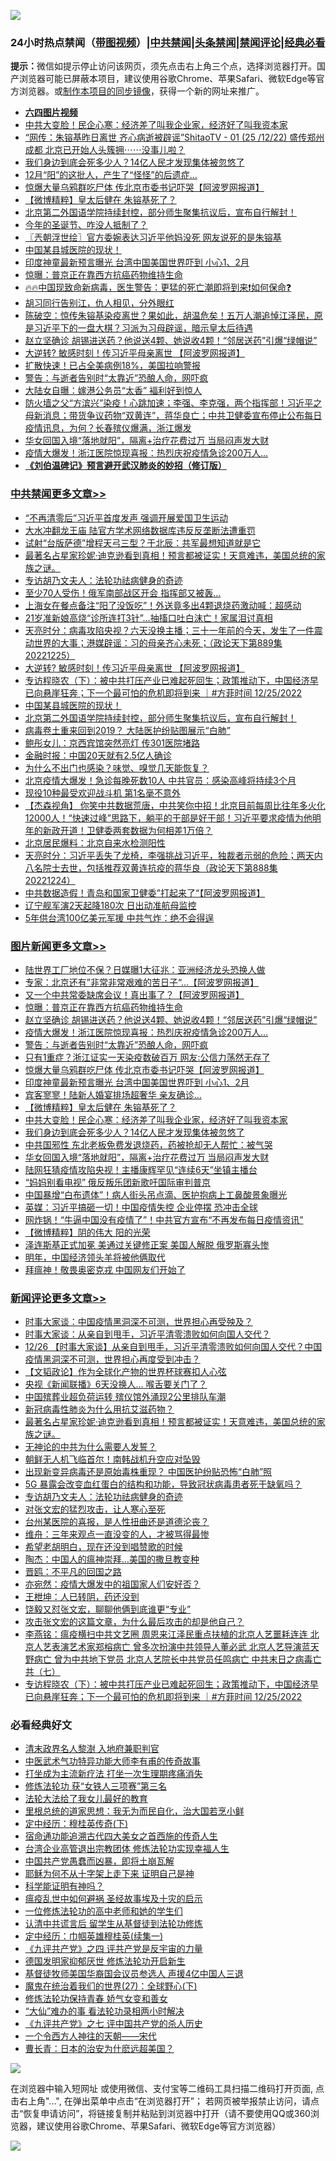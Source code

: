 ![](https://raw.githubusercontent.com/jsvpn/jsproxy/dev/64photo/fqnews-qr.jpg)

<div id="tt">
<h3>24小时热点禁闻（<a href="https://aaa.v2dns.tk/?QAjUl=BgRp5UNKRn&T5Vk=fPVH&Q59Ab=WxGE" target="_blank">带图视频</a>）|<a href="#%E4%B8%AD%E5%85%B1%E7%A6%81%E9%97%BB%E6%9B%B4%E5%A4%9A%E6%96%87%E7%AB%A0">中共禁闻</a>|<a href="#%E5%9B%BE%E7%89%87%E6%96%B0%E9%97%BB%E6%9B%B4%E5%A4%9A%E6%96%87%E7%AB%A0">头条禁闻</a>|<a href="#%E6%96%B0%E9%97%BB%E8%AF%84%E8%AE%BA%E6%9B%B4%E5%A4%9A%E6%96%87%E7%AB%A0">禁闻评论|<a href="#%E5%BF%85%E7%9C%8B%E7%BB%8F%E5%85%B8%E5%A5%BD%E6%96%87">经典必看</a></h3>
<div><b>提示：</b>微信如提示停止访问该网页，须先点击右上角三个点，选择浏览器打开。国产浏览器可能已屏蔽本项目，建议使用谷歌Chrome、苹果Safari、微软Edge等官方浏览器。或<a href="%E5%88%B6%E4%BD%9Cgit%E7%A6%81%E9%97%BB%E9%95%9C%E5%83%8F.md">制作本项目的同步镜像</a>，获得一个新的网址来推广。</div>
<ul>
<li><b><a href="http://d2.v2rss.gq/64.mp4" target="_blank">六四图片视频</a></b></li>
<li><a href="/topimagenews/20221226/1828085.md">中共大变脸！民企心寒：经济差了叫我企业家，经济好了叫我资本家</a></li>
<li><a href="/sohnews/20221226/1828054.md">“网传：朱镕基昨日离世 齐心病逝被辟谣”ShitaoTV - 01 (25 /12/22) 盛传郑州 成都 北京已开始人头簇拥⋯⋯没事儿啦？</a></li>
<li><a href="/topimagenews/20221226/1828075.md">我们身边到底会死多少人？14亿人民才发现集体被忽悠了</a></li>
<li><a href="/cnnews/20221226/1828079.md">12月“阳”的这批人，产生了“怪怪”的后遗症…</a></li>
<li><a href="/topimagenews/20221226/1828179.md">惊爆大量乌鸦群吃尸体 传北京市委书记吓哭【阿波罗网报道】</a></li>
<li><a href="/topimagenews/20221226/1828164.md">【微博精粹】皇太后健在 朱镕基死了？</a></li>
<li><a href="/comments/20221226/1828051.md">北京第二外国语学院持续封控，部分师生聚集抗议后，宣布自行解封！</a></li>
<li><a href="/cnnews/20221226/1828081.md">今年的圣诞节、咋没人抵制了？</a></li>
<li><a href="/ssgc/20221226/1828124.md">〖兲朝浮世绘〗官方委婉表达习近平他妈没死 网友说死的是朱镕基</a></li>
<li><a href="/comments/20221226/1828052.md">中国某县城医院的现状！</a></li>
<li><a href="/topimagenews/20221226/1828178.md">印度神童最新预言曝光 台湾中国美国世界吓到 小心1、2月</a></li>
<li><a href="/topimagenews/20221226/1828277.md">惊曝：普京正在靠西方抗癌药物维持生命</a></li>
<li><a href="/sohnews/20221226/1828090.md">🔥🔥中国现致命新病毒，医生警告：更猛的死亡潮即将到来❗如何保命❓</a></li>
<li><a href="/sohnews/20221226/1828259.md">胡习同行告别江，仇人相见，分外眼红</a></li>
<li><a href="/sohnews/20221226/1828155.md">陈破空：惊传朱镕基染疫离世？果如此，胡温危矣！五万人潮追悼江泽民，原是习近平下的一盘大棋？习派为习母辟谣，暗示皇太后待遇</a></li>
<li><a href="/topimagenews/20221226/1828276.md">赵立坚确诊 胡锡进送药？他说送4颗、她说收4颗！“邻居送药”引爆“绿帽说”</a></li>
<li><a href="/cbnews/20221226/1828116.md">大逆转? 敏感时刻！传习近平母亲离世 【阿波罗网报道】</a></li>
<li><a href="/cnnews/20221226/1828121.md">扩散快速！已占全美病例18%，美国拉响警报</a></li>
<li><a href="/topimagenews/20221226/1828210.md">警告：与逝者告别时“太靠近”恐酿人命，网吓疯</a></li>
<li><a href="/cnnews/hknews/20221226/1828224.md">大陆女自曝：嫁港公务员“太香” 褔利好到惊人</a></li>
<li><a href="/sohnews/20221226/1828254.md">防火墙之父“方滨兴”染疫！心跳加速；李强、李克强，两个指挥部！习近平之母新消息；带货争议药物“双黄连”，蒋华良亡；中共卫健委宣布停止公布每日疫情讯息，为何？长春殡仪爆满，浙江爆发</a></li>
<li><a href="/topimagenews/20221226/1828063.md">华女回国入境“落地就阳”，隔离+治疗花费过万 当局闷声发大财</a></li>
<li><a href="/topimagenews/20221226/1828250.md">疫情大爆发！浙江医院惊现喜报：热烈庆祝疫情急诊200万人…</a></li>
<li><b><a href="/comments/20200207/1272816.md" target="_blank">《刘伯温碑记》预言避开武汉肺炎的妙招（修订版）</a></b></li>
</ul>
</div>

<div class="catlist">
<h3><a href="/cbnews/" target="_blank">中共禁闻</a><span><a href="/cbnews/" target="_blank" rel="nofollow">更多文章>></a></span></h3>
<ul>
<li><a href="/cbnews/20221226/1828355.md" target="_blank">“不再清零后”习近平首度发声 强调开展爱国卫生运动</a></li>
<li><a href="/cbnews/20221226/1828354.md" target="_blank">大水冲翻龙王庙 陆官方学术网络数据库违反反垄断法遭重罚</a></li>
<li><a href="/cbnews/20221226/1828342.md" target="_blank">试射“台版萨德”增程天弓三型？于北辰：共军最想知道就是它</a></li>
<li><a href="/comments/20221226/1828318.md" target="_blank">最著名占星家珍妮·迪克逊看到真相！预言都被证实！天意难违，美国总统的家族之谜。</a></li>
<li><a href="/comments/20221226/1827998.md" target="_blank">专访胡乃文夫人：法轮功祛病健身的奇迹</a></li>
<li><a href="/cbnews/20221226/1828203.md" target="_blank">至少70人受伤！俄军南部战区开会 指挥部又被轰…</a></li>
<li><a href="/cbnews/20221226/1828196.md" target="_blank">上海女在餐点备注“阳了没饭吃”！外送竟多出4颗退烧药激动喊：超感动</a></li>
<li><a href="/cbnews/20221226/1828195.md" target="_blank">21岁准新娘高烧“诊所连打3针”…抽搐口吐白沫亡！家属泪讨真相</a></li>
<li><a href="/cbnews/20221226/1828128.md" target="_blank">天亮时分：病毒攻陷央视？六天没换主播；三十一年前的今天，发生了一件震动世界的大事；港媒辟谣：习的母亲齐心未死；（政论天下第889集 20221225）</a></li>
<li><a href="/cbnews/20221226/1828116.md" target="_blank">大逆转? 敏感时刻！传习近平母亲离世 【阿波罗网报道】</a></li>
<li><a href="/comments/20221226/1828088.md" target="_blank">专访程晓农（下）：被中共打压产业已难起死回生；政策推动下，中国经济早已向悬崖狂奔；下一个最可怕的危机即将到来 ｜#方菲时间 12/25/2022</a></li>
<li><a href="/comments/20221226/1828052.md" target="_blank">中国某县城医院的现状！</a></li>
<li><a href="/comments/20221226/1828051.md" target="_blank">北京第二外国语学院持续封控，部分师生聚集抗议后，宣布自行解封！</a></li>
<li><a href="/cbnews/20221225/1828031.md" target="_blank">病毒卷土重来回到2019？ 大陆医护纷贴图展示“白肺”</a></li>
<li><a href="/cbnews/20221225/1828024.md" target="_blank">鲍彤女儿：京西宾馆突然亮灯 传301医院堵路</a></li>
<li><a href="/cbnews/20221225/1827995.md" target="_blank">金融时报：中国20天就有2.5亿人确诊</a></li>
<li><a href="/cbnews/20221225/1827994.md" target="_blank">为什么不出门也感染？味觉、嗅觉几天能恢复？</a></li>
<li><a href="/cbnews/20221225/1827947.md" target="_blank">北京疫情大爆发！急诊每晚死数10人 中共官员：感染高峰将持续3个月</a></li>
<li><a href="/cbnews/20221225/1827942.md" target="_blank">现役10种最受欢迎战斗机 第1名毫不意外</a></li>
<li><a href="/comments/20221225/1827918.md" target="_blank">【杰森视角】 你笑中共数据荒唐，中共笑你中招！北京目前每周比往年多火化12000人！“快速过峰”思路下，躺平的干部是好干部！习近平要求疫情为他明年的新政开道！卫健委两套数据为何相差1万倍？</a></li>
<li><a href="/cbnews/20221225/1827905.md" target="_blank">北京居民爆料：北京自来水检测阳性</a></li>
<li><a href="/cbnews/20221225/1827891.md" target="_blank">天亮时分：习近平丢失了龙椅，李强挑战习近平，独裁者示弱的危险；两天内八名院士去世，包括推荐双黄连抗疫的蒋华良（政论天下第888集 20221224）</a></li>
<li><a href="/cbnews/20221225/1827846.md" target="_blank">中共数据造假！青岛和国家卫健委”打起来了“【阿波罗网报道】</a></li>
<li><a href="/cbnews/20221224/1827665.md" target="_blank">辽宁舰军演2天起降180次 日出动准航母监控</a></li>
<li><a href="/cbnews/20221224/1827655.md" target="_blank">5年供台湾100亿美元军援 中共气炸：绝不会得逞</a></li>

</ul>
</div>
<div class="catlist">
<h3><a href="/topimagenews/" target="_blank">图片新闻</a><span><a href="/topimagenews/" target="_blank" rel="nofollow">更多文章>></a></span></h3>
<ul>
<li><a href="/topimagenews/20221226/1828376.md" target="_blank">陆世界工厂地位不保？日媒曝1大征兆：亚洲经济龙头恐换人做</a></li>
<li><a href="/topimagenews/20221226/1828375.md" target="_blank">专家：北京还有”非常非常艰难的苦日子“&#8230;【阿波罗网报道】</a></li>
<li><a href="/topimagenews/20221226/1828374.md" target="_blank">又一个中共常委缺席会议！真出事了？【阿波罗网报道】</a></li>
<li><a href="/topimagenews/20221226/1828277.md" target="_blank">惊曝：普京正在靠西方抗癌药物维持生命</a></li>
<li><a href="/topimagenews/20221226/1828276.md" target="_blank">赵立坚确诊 胡锡进送药？他说送4颗、她说收4颗！“邻居送药”引爆“绿帽说”</a></li>
<li><a href="/topimagenews/20221226/1828250.md" target="_blank">疫情大爆发！浙江医院惊现喜报：热烈庆祝疫情急诊200万人…</a></li>
<li><a href="/topimagenews/20221226/1828210.md" target="_blank">警告：与逝者告别时“太靠近”恐酿人命，网吓疯</a></li>
<li><a href="/topimagenews/20221226/1828209.md" target="_blank">只有1重症？浙江证实一天染疫数破百万 网友:公信力荡然无存了</a></li>
<li><a href="/topimagenews/20221226/1828179.md" target="_blank">惊爆大量乌鸦群吃尸体 传北京市委书记吓哭【阿波罗网报道】</a></li>
<li><a href="/topimagenews/20221226/1828178.md" target="_blank">印度神童最新预言曝光 台湾中国美国世界吓到 小心1、2月</a></li>
<li><a href="/topimagenews/20221226/1828165.md" target="_blank">宾客寥寥！陆新人婚宴排场超奢华 亲友确诊…</a></li>
<li><a href="/topimagenews/20221226/1828164.md" target="_blank">【微博精粹】皇太后健在 朱镕基死了？</a></li>
<li><a href="/topimagenews/20221226/1828085.md" target="_blank">中共大变脸！民企心寒：经济差了叫我企业家，经济好了叫我资本家</a></li>
<li><a href="/topimagenews/20221226/1828075.md" target="_blank">我们身边到底会死多少人？14亿人民才发现集体被忽悠了</a></li>
<li><a href="/topimagenews/20221226/1828067.md" target="_blank">中共国邪性 东北老板免费发退烧药，药被抢却无人帮忙：被气哭</a></li>
<li><a href="/topimagenews/20221226/1828063.md" target="_blank">华女回国入境“落地就阳”，隔离+治疗花费过万 当局闷声发大财</a></li>
<li><a href="/topimagenews/20221225/1827999.md" target="_blank">陆网狂猜疫情攻陷央视！主播康辉罕见“连续6天”坐镇主播台</a></li>
<li><a href="/topimagenews/20221225/1827946.md" target="_blank">“妈妈别看电视” 俄反叛乐团新歌吁国际审判普京</a></li>
<li><a href="/topimagenews/20221225/1827941.md" target="_blank">中国暴增“白布遗体”！病人街头吊点滴、医护抱病上工鼻酸景象曝光</a></li>
<li><a href="/topimagenews/20221225/1827936.md" target="_blank">英媒：习近平搞砸一切！中国疫情失控 企业停摆 恐冲击全球</a></li>
<li><a href="/topimagenews/20221225/1827921.md" target="_blank">网炸锅！“牛逼中国没有疫情了”！中共官方宣布“不再发布每日疫情资讯”</a></li>
<li><a href="/topimagenews/20221225/1827911.md" target="_blank">【微博精粹】阴的伟大 阳的光荣</a></li>
<li><a href="/topimagenews/20221225/1827812.md" target="_blank">泽连斯基正式加冕 美通过关键修正案 美国人解脱 俄罗斯寡头惨</a></li>
<li><a href="/topimagenews/20221225/1827785.md" target="_blank">明年，中国经济领头羊将被他俩取代</a></li>
<li><a href="/topimagenews/20221225/1827783.md" target="_blank">拜瘟神！敬畏奥密克戎 中国网友们开始了</a></li>

</ul>
</div>
<div class="catlist">
<h3><a href="/comments/" target="_blank">新闻评论</a><span><a href="/comments/" target="_blank" rel="nofollow">更多文章>></a></span></h3>
<ul>
<li><a href="/comments/20221226/1828402.md" target="_blank">时事大家谈：中国疫情黑洞深不可测，世界担心再受殃及？</a></li>
<li><a href="/comments/20221226/1828400.md" target="_blank">时事大家谈：从亲自到甩手，习近平清零溃败如何向国人交代？</a></li>
<li><a href="/comments/20221226/1828385.md" target="_blank">12/26 【时事大家谈】从亲自到甩手，习近平清零溃败如何向国人交代？中国疫情黑洞深不可测，世界担心再度受到冲击？</a></li>
<li><a href="/comments/20221226/1828382.md" target="_blank">【文韬政论】作为全球化产物的世界杯球赛扣人心弦</a></li>
<li><a href="/comments/20221226/1828359.md" target="_blank">央视《新闻联播》6天没换人… 喉舌要关门了？</a></li>
<li><a href="/comments/20221226/1828358.md" target="_blank">中国殡葬业超负荷运转 殡仪馆外涌现2公里排队车潮</a></li>
<li><a href="/comments/20221226/1828334.md" target="_blank">新冠病毒性肺炎为什么用抗艾滋药物？</a></li>
<li><a href="/comments/20221226/1828318.md" target="_blank">最著名占星家珍妮·迪克逊看到真相！预言都被证实！天意难违，美国总统的家族之谜。</a></li>
<li><a href="/comments/20221226/1828308.md" target="_blank">无神论的中共为什么需要人发誓？</a></li>
<li><a href="/comments/20221226/1828304.md" target="_blank">朝鲜无人机飞临首尔！南韩战机升空应对坠毁</a></li>
<li><a href="/comments/20221226/1828303.md" target="_blank">出现新变异病毒还是原始毒株重现？ 中国医护纷贴恐怖“白肺”照</a></li>
<li><a href="/comments/20221226/1828218.md" target="_blank">5G 暴露会改变血红蛋白的结构和功能，导致冠状病毒患者死于缺氧吗？</a></li>
<li><a href="/comments/20221226/1827998.md" target="_blank">专访胡乃文夫人：法轮功祛病健身的奇迹</a></li>
<li><a href="/comments/20221226/1828186.md" target="_blank">对张文宏的猛烈攻击，让人寒心至死</a></li>
<li><a href="/comments/20221226/1828151.md" target="_blank">台州某医院的喜报，是人性扭曲还是道德沦丧？</a></li>
<li><a href="/comments/20221226/1828150.md" target="_blank">维舟：三年来观点一直没变的人，才被骂得最惨</a></li>
<li><a href="/comments/20221226/1828149.md" target="_blank">希望老胡明白，现在还没到唱赞歌的时候</a></li>
<li><a href="/comments/20221226/1828148.md" target="_blank">陶杰：中国人的瘟神崇拜…美国的撒旦教变种</a></li>
<li><a href="/comments/20221226/1828135.md" target="_blank">晋鸥：不平凡的回国之路</a></li>
<li><a href="/comments/20221226/1828134.md" target="_blank">亦宛然：疫情大爆发中的祖国家人们安好否？</a></li>
<li><a href="/comments/20221226/1828120.md" target="_blank">王枻坤：人已转阴，药还没到</a></li>
<li><a href="/comments/20221226/1828119.md" target="_blank">饶毅又怼张文宏，聊聊他俩到底谁更“专业”</a></li>
<li><a href="/comments/20221226/1828118.md" target="_blank">攻击张文宏的这篇文章，为什么最后攻击的却是他自己？</a></li>
<li><a href="/comments/20221226/1828091.md" target="_blank">李燕铭：瘟疫横扫中共文艺圈 周恩来江泽民重点扶植的北京人艺噩耗连连 北京人艺表演艺术家郑榕病亡 曾多次扮演中共领导人董必武 北京人艺导演蓝天野病亡 曾为中共地下党员 北京人艺院长中共党员任鸣病亡 中共末日之病毒亡共（七）</a></li>
<li><a href="/comments/20221226/1828088.md" target="_blank">专访程晓农（下）：被中共打压产业已难起死回生；政策推动下，中国经济早已向悬崖狂奔；下一个最可怕的危机即将到来 ｜#方菲时间 12/25/2022</a></li>

</ul>
</div>

<div class="catlist">
<h3>必看经典好文</h3>
<ul>
<li><a href="/ccpdope/20220508/1730036.md" target="_blank">清末政界名人黎澍 入地府兼职判官</a></li>
<li><a href="/comments/20210810/1603664.md" target="_blank">中医武术气功特异功能大师李有甫的传奇故事</a></li>
<li><a href="/cbnews/20210810/1603566.md" target="_blank">打坐成为主流新疗法 打坐一次生理期疼痛消失</a></li>
<li><a href="/comments/20210720/1514058.md" target="_blank">修炼法轮功 获“女铁人三项赛”第三名</a></li>
<li><a href="/cbnews/20200516/1329218.md" target="_blank">法轮大法给了我女儿最好的教育</a></li>
<li><a href="/tculture/20171201/863884.md" target="_blank">里根总统的道家思想：我无为而民自化，治大国若烹小鲜</a></li>
<li><a href="/tculture/xiulian/20151108/468739.md" target="_blank">定中经历：穆桂英传奇(下)</a></li>
<li><a href="/comments/20220105/1674810.md" target="_blank">宿命通功能追溯古代四大美女之首西施的传奇人生</a></li>
<li><a href="/comments/20200528/1335859.md" target="_blank">台湾企业高管退出宗教团体 修炼法轮功实现幸福人生</a></li>
<li><a href="/comments/20220831/1778527.md" target="_blank">中国共产党愚蠢而凶暴，即将土崩瓦解</a></li>
<li><a href="/ccpdope/20190803/1168965.md" target="_blank">耶稣为何不从十字架上走下来 证明自己是神</a></li>
<li><a href="/comments/20220112/1678403.md" target="_blank">科学能证明有神吗？</a></li>
<li><a href="/comments/20200618/1346823.md" target="_blank">瘟疫乱世中如何避祸 圣经故事埃及十灾的启示</a></li>
<li><a href="/cbnews/20200702/1354550.md" target="_blank">一位修炼法轮功的高中老师和她的学生们</a></li>
<li><a href="/cbnews/20210723/1592176.md" target="_blank">认清中共谎言后 留学生从基督徒到法轮功修炼</a></li>
<li><a href="/tculture/20161028/606931.md" target="_blank">定中经历：巾帼英雄穆桂英(续集一)</a></li>
<li><a href="/bookonline/20131116/201053.md" target="_blank">《九评共产党》之四 评共产党是反宇宙的力量</a></li>
<li><a href="/comments/20200722/1364497.md" target="_blank">德国发明家抑郁厌世 修炼法轮功开启新生</a></li>
<li><a href="/taiwannews/20220804/1767098.md" target="_blank">基督徒牧师美国华裔国会议员参选人 声援4亿中国人三退</a></li>
<li><a href="/comments/20181224/1052333.md" target="_blank">魔鬼在统治着我们的世界(27)：全球野心(下)</a></li>
<li><a href="/cbnews/20210720/1590052.md" target="_blank">修炼法轮功保持青春 娇气女变和善女</a></li>
<li><a href="/cbnews/20210428/1535533.md" target="_blank">“大仙”难办的事  看法轮功录相两小时解决</a></li>
<li><a href="/bookonline/20131116/201048.md" target="_blank">《九评共产党》之七 评中国共产党的杀人历史</a></li>
<li><a href="/lifebaike/20211124/1656686.md" target="_blank">一个令西方人神往的天朝——宋代</a></li>
<li><a href="/taiwannews/20221015/1797413.md" target="_blank">曹长青：日本的治安为什麽远超美国？</a></li>

</ul>
</div>

![](https://raw.githubusercontent.com/jsvpn/jsproxy/dev/64photo/fqnews-qr.jpg)

在浏览器中输入短网址 或使用微信、支付宝等二维码工具扫描二维码打开页面, 点击右上角"...", 在弹出菜单中点击“在浏览器打开”； 若网页被举报禁止访问，请点击“恢复申请访问”，将链接复制并粘贴到浏览器中打开（请不要使用QQ或360浏览器，建议使用谷歌Chrome、苹果Safari、微软Edge等官方浏览器）

![](https://raw.githubusercontent.com/jsvpn/jsproxy/dev/64photo/wx.jpg)
